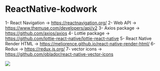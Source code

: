 # ReactNative-kodwork
1- React Navigation -> https://reactnavigation.org/
2- Web API -> https://www.themuse.com/developers/api/v2
3- Axios package -> https://github.com/axios/axios
4- Lottie package -> https://github.com/lottie-react-native/lottie-react-native
5- React Native Render HTML -> https://meliorence.github.io/react-native-render-html/
6- Redux -> https://redux.js.org/
7- vector icons -> https://github.com/oblador/react-native-vector-icons

<img src="[https://media.giphy.com/media/vFKqnCdLPNOKc/giphy.gif](https://github.com/abdullah-altunkaynak/ReactNative-kodwork/blob/main/kodwork.gif)" />
